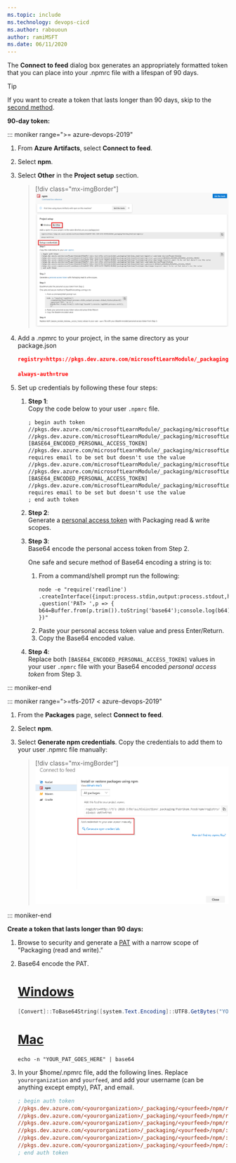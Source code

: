 ```yaml
---
ms.topic: include
ms.technology: devops-cicd
ms.author: rabououn
author: ramiMSFT
ms.date: 06/11/2020
---
```


The **Connect to feed** dialog box generates an appropriately formatted token that you can place into your .npmrc file with a lifespan of 90 days.

> [!TIP]
> If you want to create a token that lasts longer than 90 days, skip to the [second method](#tokenpast90).

**90-day token:**

::: moniker range=">= azure-devops-2019"

1. From **Azure Artifacts**, select **Connect to feed**.

2. Select **npm**.

3. Select **Other** in the **Project setup** section.

   > [!div class="mx-imgBorder"] 
   >![Connect to feed from Azure Artifacts Linux/Mac credentials](../../media/connect-to-feed-npm-creds-azure-devops-newnav.png)

4. Add a .npmrc to your project, in the same directory as your package.json

    ```JSON
    registry=https://pkgs.dev.azure.com/microsoftLearnModule/_packaging/microsoftLearnModule/npm/registry/
    
    always-auth=true
    ```

5. Set up credentials by following these four steps:

    1. **Step 1**:  
        Copy the code below to your user `.npmrc` file.

        ```
        ; begin auth token
        //pkgs.dev.azure.com/microsoftLearnModule/_packaging/microsoftLearnModule/npm/registry/:username=microsoftLearnModule
        //pkgs.dev.azure.com/microsoftLearnModule/_packaging/microsoftLearnModule/npm/registry/:_password=[BASE64_ENCODED_PERSONAL_ACCESS_TOKEN]
        //pkgs.dev.azure.com/microsoftLearnModule/_packaging/microsoftLearnModule/npm/registry/:email=npm requires email to be set but doesn't use the value
        //pkgs.dev.azure.com/microsoftLearnModule/_packaging/microsoftLearnModule/npm/:username=microsoftLearnModule
        //pkgs.dev.azure.com/microsoftLearnModule/_packaging/microsoftLearnModule/npm/:_password=[BASE64_ENCODED_PERSONAL_ACCESS_TOKEN]
        //pkgs.dev.azure.com/microsoftLearnModule/_packaging/microsoftLearnModule/npm/:email=npm requires email to be set but doesn't use the value
        ; end auth token
        ```

    2. **Step 2**:  
        Generate a [personal access token](/azure/devops/organizations/accounts/use-personal-access-tokens-to-authenticate) with Packaging read & write scopes.

    3. **Step 3**:  
        Base64 encode the personal access token from Step 2.

        One safe and secure method of Base64 encoding a string is to:

        1. From a command/shell prompt run the following:
            ```
            node -e "require('readline') .createInterface({input:process.stdin,output:process.stdout,historySize:0}) .question('PAT> ',p => { b64=Buffer.from(p.trim()).toString('base64');console.log(b64);process.exit(); })"
            ```
        2. Paste your personal access token value and press Enter/Return.
        3. Copy the Base64 encoded value.

    4. **Step 4**:  
        Replace both `[BASE64_ENCODED_PERSONAL_ACCESS_TOKEN]` values in your user `.npmrc` file with your Base64 encoded _personal access token_ from Step 3.

::: moniker-end

::: moniker range=">=tfs-2017 < azure-devops-2019"

1. From the **Packages** page, select **Connect to feed**.

2. Select **npm**.

3. Select **Generate npm credentials**. Copy the credentials to add them to your user .npmrc file manually:
    > [!div class="mx-imgBorder"] 
    >![Connect to npm feed TFS2018](../../media/tfs2018-connect-to-npm-feed.png)

::: moniker-end

<a id="tokenpast90"></a>

**Create a token that lasts longer than 90 days:**

1. Browse to security and generate a [PAT](../../../organizations/accounts/use-personal-access-tokens-to-authenticate.md) with a narrow scope of "Packaging (read and write)."

2. Base64 encode the PAT.

    # [Windows](#tab/windows)
    ```powershell
    [Convert]::ToBase64String([system.Text.Encoding]::UTF8.GetBytes("YOUR_PAT_GOES_HERE"))
    ```

    # [Mac](#tab/mac)
    ```
    echo -n "YOUR_PAT_GOES_HERE" | base64
    ```

3. In your $home/.npmrc file, add the following lines. Replace `yourorganization` and `yourfeed`, and add your username (can be anything except empty), PAT, and email.

    ```ini
    ; begin auth token
    //pkgs.dev.azure.com/<yourorganization>/_packaging/<yourfeed>/npm/registry/:username=[ANY_VALUE_BUT_NOT_EMPTY_STRING]
    //pkgs.dev.azure.com/<yourorganization>/_packaging/<yourfeed>/npm/registry/:_password=[BASE64_ENCODED_PERSONAL_ACCESS_TOKEN]
    //pkgs.dev.azure.com/<yourorganization>/_packaging/<yourfeed>/npm/registry/:email=[NPM REQUIRES EMAIL TO BE SET BUT DOES NOT USE THE VALUE]
    //pkgs.dev.azure.com/<yourorganization>/_packaging/<yourfeed>/npm/:username=[ANY_VALUE_BUT_NOT_EMPTY_STRING]
    //pkgs.dev.azure.com/<yourorganization>/_packaging/<yourfeed>/npm/:_password=[BASE64_ENCODED_PERSONAL_ACCESS_TOKEN]
    //pkgs.dev.azure.com/<yourorganization>/_packaging/<yourfeed>/npm/:email=[NPM REQUIRES EMAIL TO BE SET BUT DOES NOT USE THE VALUE]
    ; end auth token
    ```
